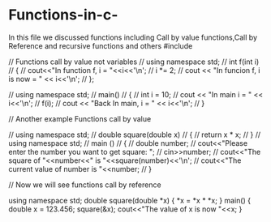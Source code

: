 # Functions-in-c-
In this file we discussed functions including Call by value functions,Call by Reference and recursive functions and others
#include <iostream>

// Functions call by value not variables
// using namespace std;
// int f(int i)
// {
//     cout<<"In function f, i = "<<i<<'\n';
//     i *= 2;
//     cout << "In funcion f, i is now = " << i<<'\n';
// };

// using namespace std;
// main()
// {
//     int i = 10;
//     cout << "In main i = " << i<<'\n';
//     f(i);
//     cout << "Back In main, i = " << i<<'\n';
// }


// Another example Functions call by value

// using namespace std;
// double square(double x)
// {
//     return x * x;
// }
// using namespace std;
// main ()
// {
//     double number;
//     cout<<"Please enter the number you want to get square: ";
//     cin>>number;
//     cout<<"The square of "<<number<<" is "<<square(number)<<'\n';
//     cout<<"The current value of number is "<<number;
// }

// Now we will see functions call by reference

using namespace std;
double square(double *x)
{
     *x = *x * *x;
}
main()
{
    double x = 123.456;
    square(&x);
    cout<<"The value of x is now "<<x;
}
